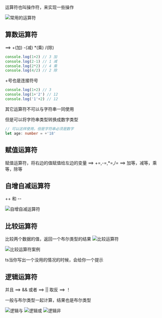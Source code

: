 运算符也叫操作符，来实现一些操作

![常用的运算符](https://cdn.jsdelivr.net/gh/Vixcity/FigureBed/img/20211228100349.png)

## 算数运算符
==> +(加) -(减) \*(乘) /(除)

```ts
console.log(1+2) // 3 加  
console.log(2-1) // 1 减  
console.log(2*2) // 4 乘  
console.log(4/2) // 2 除
```

+号也是连接符号

```ts
console.log(1+2) // 3  
console.log(1+'2') // 12  
console.log('1'+2) // 12
```

其它运算符不可以与字符串一同使用

但是可以将字符串类型转换成数字类型

```ts
// 可以这样使用，但是字符串必须是数字
let age: number = +'18'
```

## 赋值运算符

赋值运算符，将右边的值赋值给左边的变量
 ==> +=,-=,\*=,/=
 ==> 加等，减等，乘等，除等

## 自增自减运算符
++ 和 --

![自增自减运算符](https://cdn.jsdelivr.net/gh/Vixcity/FigureBed/img/20211228102712.png)

## 比较运算符
比较两个数据的值，返回一个布尔类型的结果
![比较运算符](https://cdn.jsdelivr.net/gh/Vixcity/FigureBed/img/20211228110351.png)

![比较运算符案例](https://cdn.jsdelivr.net/gh/Vixcity/FigureBed/img/20211228110424.png)

ts当你写出一个没用的情况的时候，会给你一个提示

## 逻辑运算符
并且 ==> && 
或者 ==> || 
取反 ==> ！

一般与布尔类型一起计算，结果也是布尔类型

![逻辑与](https://cdn.jsdelivr.net/gh/Vixcity/FigureBed/img/20211228121746.png)
![逻辑或](https://cdn.jsdelivr.net/gh/Vixcity/FigureBed/img/20211228121903.png)
![逻辑非](https://cdn.jsdelivr.net/gh/Vixcity/FigureBed/img/20211228122031.png)